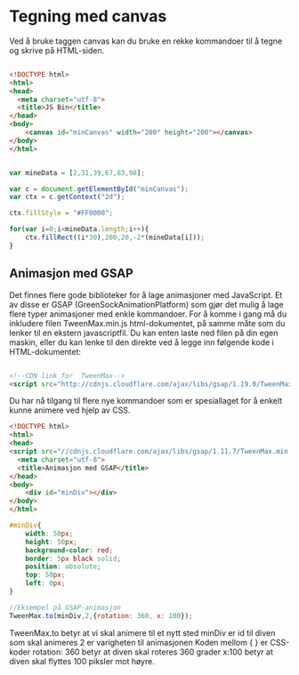 Tegning med canvas
====================

Ved å bruke taggen canvas kan du bruke en rekke kommandoer til å tegne og skrive på HTML-siden.

``` html

<!DOCTYPE html>
<html>
<head>
  <meta charset="utf-8">
  <title>JS Bin</title>
</head>
<body>
	<canvas id="minCanvas" width="200" height="200"></canvas>
</body>
</html>
```

``` javascript

var mineData = [2,31,39,67,83,98];

var c = document.getElementById("minCanvas");
var ctx = c.getContext("2d");

ctx.fillStyle = "#FF0000";

for(var i=0;i<mineData.length;i++){
	ctx.fillRect((i*30),200,20,-2*(mineData[i]));
}
```


Animasjon med GSAP
------------------

Det finnes flere gode biblioteker for å lage animasjoner med JavaScript. Et av disse er GSAP (GreenSockAnimationPlatform) som gjør det mulig å lage flere typer animasjoner med enkle kommandoer. For å komme i gang må du inkludere filen TweenMax.min.js html-dokumentet, på samme måte som du lenker til en ekstern javascriptfil. Du kan enten laste ned filen på din egen maskin, eller du kan lenke til den direkte ved å legge inn følgende kode i HTML-dokumentet:

``` html

<!--CDN link for  TweenMax-->
<script src="http://cdnjs.cloudflare.com/ajax/libs/gsap/1.19.0/TweenMax.min.js"></script>
```

Du har nå tilgang til flere nye kommandoer som er spesiallaget for å enkelt kunne animere ved hjelp av CSS.

``` html
<!DOCTYPE html>
<html>
<head>
<script src="//cdnjs.cloudflare.com/ajax/libs/gsap/1.11.7/TweenMax.min.js"></script>
  <meta charset="utf-8">
  <title>Animasjon med GSAP</title>
</head>
<body>
	<div id="minDiv"></div>
</body>
</html>
```

``` css
#minDiv{
	width: 50px;
	height: 50px;
	background-color: red;
	border: 5px black solid;
	position: absolute;
	top: 50px;
	left: 0px;
}
```

``` javascript
//Eksempel på GSAP-animasjon
TweenMax.to(minDiv,2,{rotation: 360, x: 100});
```

TweenMax.to betyr at vi skal animere til et nytt sted
minDiv er id til diven som skal animeres
2 er varigheten til animasjonen
Koden mellom { } er CSS-koder
rotation: 360 betyr at diven skal roteres 360 grader
x:100 betyr at diven skal flyttes 100 piksler mot høyre.
